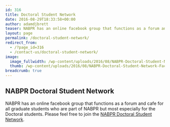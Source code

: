 ```yaml
---
id: 316
title: Doctoral Student Network
date: 2016-08-29T18:33:58+00:00
author: adamdjbrett
teaser: NABPR has an online facebook group that functions as a forum and cafe for all graduate students who are part of NABPR but most especially for the Doctoral students.
layout: page
permalink: /doctoral-student-network/
redirect_from:
  - /?page_id=316
  - /contact-us/doctoral-student-network/
image:
  image_fullwidth: /wp-content/uploads/2016/08/NABPR-Doctoral-Student-Network-Facebook-group.jpg
  thumb: /wp-content/uploads/2016/08/NABPR-Doctoral-Student-Network-Facebook-group-150x150.jpg
breadcrumb: true
---
```

## NABPR Doctoral Student Network

NABPR has an online facebook group that functions as a forum and cafe for all graduate students who are part of NABPR but most especially for the Doctoral students. Please feel free to join the [NABPR Doctoral Student Network](https://www.facebook.com/groups/124777644209574/).
